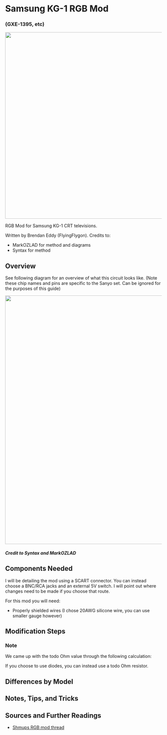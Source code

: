 # Samsung KG-1 RGB Mod
### (GXE-1395, etc)

<img src="https://user-images.githubusercontent.com/41927604/166306640-f9bdade9-1c80-46ad-8329-f599bfd9f642.jpeg" width="600" />


RGB Mod for Samsung KG-1 CRT televisions.

Written by Brendan Eddy (FlyingFlygon). Credits to:
* MarkOZLAD for method and diagrams
* Syntax for method

## Overview



See following diagram for an overview of what this circuit looks like. (Note these chip names and pins are specific to the Sanyo set. Can be ignored for the purposes of this guide)

<img src="https://user-images.githubusercontent.com/41927604/166302867-327fab37-5817-43e2-9fba-3f42af5b9b40.png" width="800" />

##### Credit to Syntax and MarkOZLAD


## Components Needed

I will be detailing the mod using a SCART connector. You can instead choose a BNC/RCA jacks and an external 5V switch. I will point out where changes need to be made if you choose that route.

For this mod you will need:
* Properly shielded wires (I chose 20AWG silicone wire, you can use smaller gauge however)


## Modification Steps


### Note
We came up with the todo Ohm value through the following calculation:



If you choose to use diodes, you can instead use a todo Ohm resistor.



## Differences by Model


## Notes, Tips, and Tricks


## Sources and Further Readings

* [Shmups RGB mod thread](https://shmups.system11.org/viewtopic.php?p=1342960)
